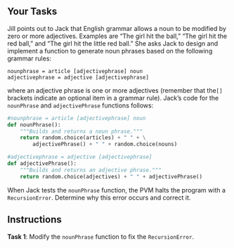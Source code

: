 ## Your Tasks

Jill points out to Jack that English grammar allows a noun to be modified by zero or more adjectives. Examples are “The girl hit the ball,” “The girl hit the red ball,” and “The girl hit the little red ball.” She asks Jack to design and implement a function to generate noun phrases based on the following grammar rules:

```
nounphrase = article [adjectivephrase] noun
adjectivephrase = adjective [adjectivephrase]
```

where an adjective phrase is one or more adjectives (remember that the`[]` brackets indicate an optional item in a grammar rule). Jack’s code for the `nounPhrase` and `adjectivePhrase` functions follows:

```python
#nounphrase = article [adjectivephrase] noun
def nounPhrase():
    """Builds and returns a noun phrase."""
    return random.choice(articles) + " " + \
        adjectivePhrase() + " " + random.choice(nouns)

#adjectivephrase = adjective [adjectivephrase]
def adjectivePhrase():
    """Builds and returns an adjective phrase."""
    return random.choice(adjectives) + " " + adjectivePhrase()
```

When Jack tests the `nounPhrase` function, the PVM halts the program with a `RecursionError`. Determine why this error occurs and correct it.

## Instructions

**Task 1**: Modify the `nounPhrase` function to fix the `RecursionError`.